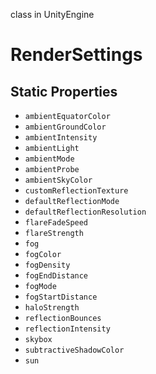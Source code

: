 class in UnityEngine
# RenderSettings

## Static Properties
- `ambientEquatorColor`
- `ambientGroundColor`
- `ambientIntensity`
- `ambientLight`
- `ambientMode`
- `ambientProbe`
- `ambientSkyColor`
- `customReflectionTexture`
- `defaultReflectionMode`
- `defaultReflectionResolution`
- `flareFadeSpeed`
- `flareStrength`
- `fog`
- `fogColor`
- `fogDensity`
- `fogEndDistance`
- `fogMode`
- `fogStartDistance`
- `haloStrength`
- `reflectionBounces`
- `reflectionIntensity`
- `skybox`
- `subtractiveShadowColor`
- `sun`
